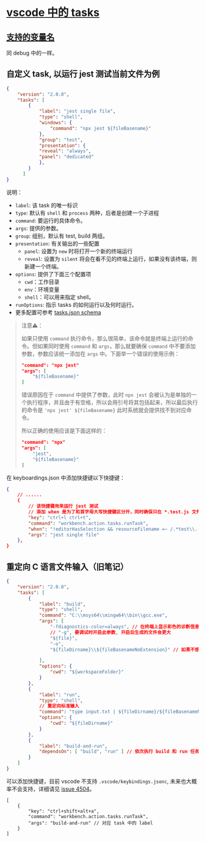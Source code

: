 # [vscode 中的 tasks](https://code.visualstudio.com/docs/editor/tasks)

## [支持的变量名](https://code.visualstudio.com/docs/editor/variables-reference)

同 debug 中的一样。

## 自定义 task, 以运行 jest 测试当前文件为例

```json
{
    "version": "2.0.0",
    "tasks": [
        {
            "label": "jest single file",
            "type": "shell",
            "windows": {
                "command": "npx jest ${fileBasename}"
            },
            "group": "test",
            "presentation": {
            "reveal": "always",
            "panel": "dedicated"
            },
        }
      ]
}
```

说明：

- `label`: 该 task 的唯一标识
- `type`: 默认有 `shell` 和 `process` 两种，后者是创建一个子进程
- `command`: 要运行的具体命令。
- `args`: 提供的参数。
- `group`: 组别，默认有 test, build 两组。
- `presentation`: 有关输出的一些配置
    - `panel`: 设置为 `new` 时将打开一个新的终端运行
    - `reveal`: 设置为 `silent` 将会在看不见的终端上运行，如果没有该终端，则新建一个终端。
- `options`: 提供了下面三个配置项
    - `cwd`：工作目录
    - `env`：环境变量
    - `shell`：可以用来指定 shell。
- `runOptions`: 指示 tasks 的如何运行以及何时运行。
- 更多配置可参考 [tasks.json schema](https://code.visualstudio.com/docs/editor/tasks-appendix)

> 注意⚠️：
>
> 如果只使用 `command` 执行命令，那么很简单，该命令就是终端上运行的命令。但如果同时使用  `command` 和 `args`，那么就要确保 `command` 中不要添加参数，参数应该统一添加在 `args` 中。下面举一个错误的使用示例：
>
> ```json
> "command": "npx jest"
> "args": [
>     "${fileBasename}"
> ]
> ```
>
> 错误原因在于 `command` 中提供了参数，此时 `npx jest` 会被认为是单独的一个执行程序，并且由于有空格，所以会用引号将其包括起来，所以最后执行的命令是 `'npx jest' ${fileBasename}` 此时系统就会提供找不到对应命令。
>
> 所以正确的使用应该是下面这样的：
>
> ```json
> "command": "npx"
> "args": [
>     "jest",
>     "${fileBasename}"
> ]
> ```

在 keyboardings.json 中添加快捷键以下快捷键：

```json
{
    // ......
    {
        // 该快捷键用来运行 jest 测试
        // 添加 when 是为了和首字母大写快捷键区分开，同时确保只在 *.test.js 文件中执行，后续可能还会添加 .(js|ts|jsx) 之类的。
        "key": "ctrl+l ctrl+t",
        "command": "workbench.action.tasks.runTask",
        "when": "!editorHasSelection && resourceFilename =~ /.*test\\.(js)/",
        "args": "jest single file"
    },
}
```

## 重定向 C 语言文件输入（旧笔记）

```json
{
    "version": "2.0.0",
    "tasks": [
        {
            "label": "build",
            "type": "shell",
            "command": "C:\\msys64\\mingw64\\bin\\gcc.exe",
            "args": [
                "-fdiagnostics-color=always", // 在终端上显示彩色的诊断信息
                // "-g", 要调试时开启此参数, 开启后生成的文件会更大
                "${file}",
                "-o",
                "${fileDirname}\\${fileBasenameNoExtension}" // 如果不想在看见 exe 文件, 可以输出到其他为止, 然后注意下面的 run 也要修改执行的路径

            ],
            "options": {
                "cwd": "${workspaceFolder}"
            }
        },
        {
            "label": "run",
            "type": "shell",
            // 重定向标准输入
            "command": "type input.txt | ${fileDirname}/${fileBasenameNoExtension}.exe",
            "options": {
                "cwd": "${fileDirname}"
            }
        },
        {
            "label": "build-and-run",
            "dependsOn": [ "build", "run" ] // 依次执行 build 和 run 任务
        }
    ]
}
```

可以添加快捷键，目前 vscode 不支持 `.vscode/keybindings.jsonc`, 未来也大概率不会支持，详细请见 [issue 4504](https://github.com/Microsoft/vscode/issues/4504)。

```jsonc
[
    {
        "key": "ctrl+shift+alt+a",
        "command": "workbench.action.tasks.runTask",
        "args": "build-and-run" // 对应 task 中的 label
    }
]
```
